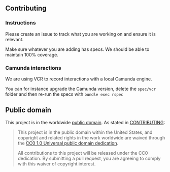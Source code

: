 ## Contributing

### Instructions
Please create an issue to track what you are working on and ensure it is relevant.

Make sure whatever you are adding has specs. We should be able to maintain 100% coverage.

### Camunda interactions

We are using VCR to record interactions with a local Camunda engine. 

You can for instance upgrade the Camunda version, delete the `spec/vcr` folder and then re-run the specs with `bundle exec rspec`

## Public domain

This project is in the worldwide [public domain](LICENSE.md). As stated in [CONTRIBUTING](CONTRIBUTING.md):

> This project is in the public domain within the United States, and copyright and related rights in the work worldwide are waived through the [CC0 1.0 Universal public domain dedication](https://creativecommons.org/publicdomain/zero/1.0/).
>
> All contributions to this project will be released under the CC0 dedication. By submitting a pull request, you are agreeing to comply with this waiver of copyright interest.
